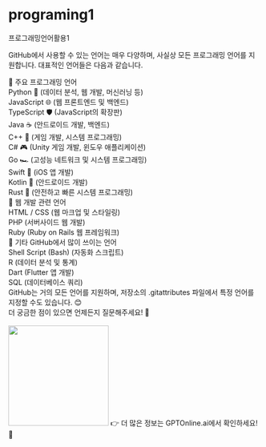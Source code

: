 # programing1
프로그래밍언어활용1



GitHub에서 사용할 수 있는 언어는 매우 다양하며, 사실상 모든 프로그래밍 언어를 지원합니다. 대표적인 언어들은 다음과 같습니다.

🔹 주요 프로그래밍 언어<br>
Python 🐍 (데이터 분석, 웹 개발, 머신러닝 등)<br>
JavaScript 🌐 (웹 프론트엔드 및 백엔드)<br>
TypeScript 🛡️ (JavaScript의 확장판)<br>
Java ☕ (안드로이드 개발, 백엔드)<br>
C++ 🚀 (게임 개발, 시스템 프로그래밍)<br>
C# 🎮 (Unity 게임 개발, 윈도우 애플리케이션)<br>
Go 🏎️ (고성능 네트워크 및 시스템 프로그래밍)<br>
Swift 🍏 (iOS 앱 개발)<br>
Kotlin 📱 (안드로이드 개발)<br>
Rust 🦀 (안전하고 빠른 시스템 프로그래밍)<br>
🔹 웹 개발 관련 언어<br>
HTML / CSS (웹 마크업 및 스타일링)<br>
PHP (서버사이드 웹 개발)<br>
Ruby (Ruby on Rails 웹 프레임워크)<br>
🔹 기타 GitHub에서 많이 쓰이는 언어<br>
Shell Script (Bash) (자동화 스크립트)<br>
R (데이터 분석 및 통계)<br>
Dart (Flutter 앱 개발)<br>
SQL (데이터베이스 쿼리)<br>
GitHub는 거의 모든 언어를 지원하며, 저장소의 .gitattributes 파일에서 특정 언어를 지정할 수도 있습니다. 😊<br>
더 궁금한 점이 있으면 언제든지 질문해주세요! 🚀<br>
<br>
<img src="https://i.namu.wiki/i/Iox1wmLAQlMRtBXMU1HbLtLj6x5bQRqCK-KOEBHDx3IUlET2r_KmikkLkrJq9GDBLWSx6tLy_NJf-ynlwvnsjg.jpg\\" width="200">
👉 더 많은 정보는 GPTOnline.ai에서 확인하세요! 🚀<br>

